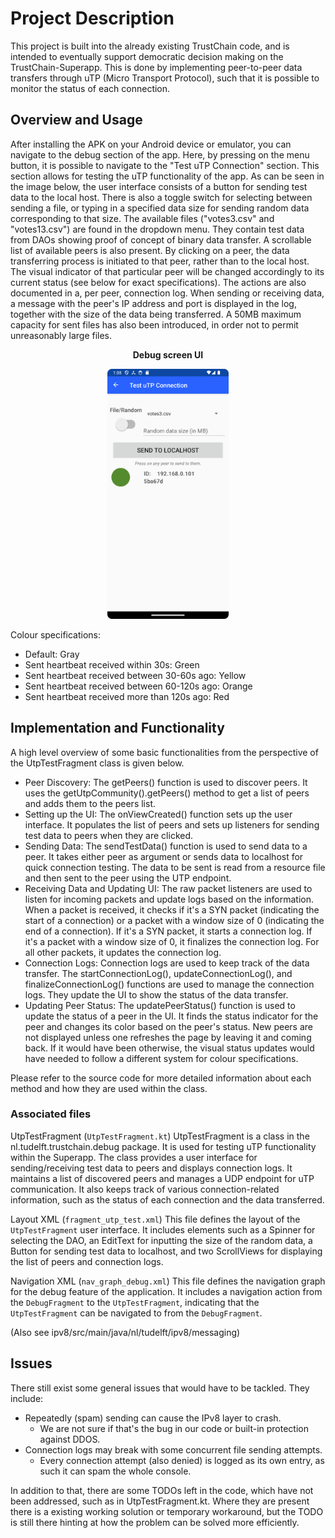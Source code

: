 # Project Description
This project is built into the already existing TrustChain code, and is intended to eventually support democratic decision making on the TrustChain-Superapp. This is done by implementing peer-to-peer data transfers through uTP (Micro Transport Protocol), such that it is possible to monitor the status of each connection. 

## Overview and Usage
After installing the APK on your Android device or emulator, you can navigate to the debug section of the app. Here, by pressing on the menu button, it is possible to navigate to the "Test uTP Connection" section. This section allows for testing the uTP functionality of the app. As can be seen in the image below, the user interface consists of a button for sending test data to the local host. There is also a toggle switch for selecting between sending a file, or typing in a specified data size for sending random data corresponding to that size. The available files ("votes3.csv" and "votes13.csv") are found in the dropdown menu. They contain test data from DAOs showing proof of concept of binary data transfer. 
A scrollable list of available peers is also present. By clicking on a peer, the data transferring process is initiated to that peer, rather than to the local host. The visual indicator of that particular peer will be changed accordingly to its current status (see below for exact specifications). The actions are also documented in a, per peer, connection log. When sending or receiving data, a message with the peer's IP address and port is displayed in the log, together with the size of the data being transferred. A 50MB maximum capacity for sent files has also been introduced, in order not to permit unreasonably large files.

<div style="text-align: center;">
    <p style="font-weight: bold;">Debug screen UI</p>
    <img src="images/UI.png" style="height: 400px" alt="Debug screen UI"><br>
</div>

Colour specifications:
- Default: Gray
- Sent heartbeat received within 30s: Green
- Sent heartbeat received between 30-60s ago: Yellow
- Sent heartbeat received between 60-120s ago: Orange
- Sent heartbeat received more than 120s ago: Red

## Implementation and Functionality
<!-- TODO: add explanation of how it works --> 

A high level overview of some basic functionalities from the perspective of the UtpTestFragment class is given below.
- Peer Discovery: The getPeers() function is used to discover peers. It uses the getUtpCommunity().getPeers() method to get a list of peers and adds them to the peers list.  
- Setting up the UI: The onViewCreated() function sets up the user interface. It populates the list of peers and sets up listeners for sending test data to peers when they are clicked. 
- Sending Data: The sendTestData() function is used to send data to a peer. It takes either peer as argument or sends data to localhost for quick connection testing. The data to be sent is read from a resource file and then sent to the peer using the UTP endpoint.  
- Receiving Data and Updating UI: The raw packet listeners are used to listen for incoming packets and update logs based on the information. When a packet is received, it checks if it's a SYN packet (indicating the start of a connection) or a packet with a window size of 0 (indicating the end of a connection). If it's a SYN packet, it starts a connection log. If it's a packet with a window size of 0, it finalizes the connection log. For all other packets, it updates the connection log.
- Connection Logs: Connection logs are used to keep track of the data transfer. The startConnectionLog(), updateConnectionLog(), and finalizeConnectionLog() functions are used to manage the connection logs. They update the UI to show the status of the data transfer.  
- Updating Peer Status: The updatePeerStatus() function is used to update the status of a peer in the UI. It finds the status indicator for the peer and changes its color based on the peer's status. New peers are not displayed unless one refreshes the page by leaving it and coming back. If it would have been otherwise, the visual status updates would have needed to follow a different system for colour specifications.  

Please refer to the source code for more detailed information about each method and how they are used within the class.


<!-- Don't know if this section is relevant or not... --> 
### Associated files
UtpTestFragment (`UtpTestFragment.kt`)
UtpTestFragment is a class in the nl.tudelft.trustchain.debug package. It is used for testing uTP functionality within the Superapp. The class provides a user interface for sending/receiving test data to peers and displays connection logs. It maintains a list of discovered peers and manages a UDP endpoint for uTP communication. It also keeps track of various connection-related information, such as the status of each connection and the data transferred. 

Layout XML (`fragment_utp_test.xml`)
This file defines the layout of the `UtpTestFragment` user interface. It includes elements such as a Spinner for selecting the DAO, an EditText for inputting the size of the random data, a Button for sending test data to localhost, and two ScrollViews for displaying the list of peers and connection logs.

Navigation XML (`nav_graph_debug.xml`)
This file defines the navigation graph for the debug feature of the application. It includes a navigation action from the `DebugFragment` to the `UtpTestFragment`, indicating that the `UtpTestFragment` can be navigated to from the `DebugFragment`.

(Also see ipv8/src/main/java/nl/tudelft/ipv8/messaging)

## Issues

There still exist some general issues that would have to be tackled. They include:
- Repeatedly (spam) sending can cause the IPv8 layer to crash.
    - We are not sure if that's the bug in our code or built-in protection against DDOS.
- Connection logs may break with some concurrent file sending attempts.
    - Every connection attempt (also denied) is logged as its own entry, as such it can spam the whole console.

In addition to that, there are some TODOs left in the code, which have not been addressed, such as in UtpTestFragment.kt. Where they are present there is a existing working solution or temporary workaround, but the TODO is still there hinting at how the problem can be solved more efficiently.